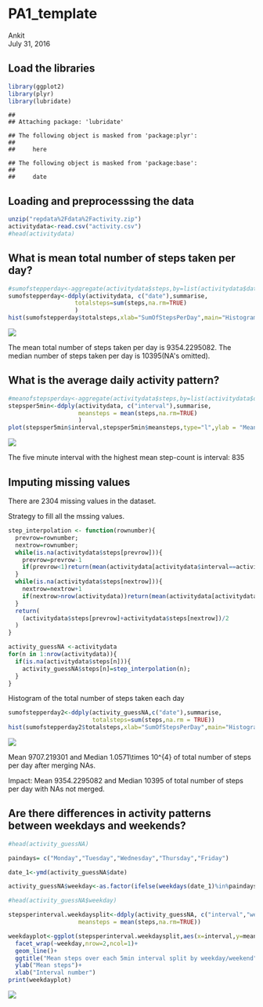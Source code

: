 # PA1_template
Ankit  
July 31, 2016  
## Load the libraries

```r
library(ggplot2)
library(plyr)
library(lubridate)
```

```
## 
## Attaching package: 'lubridate'
```

```
## The following object is masked from 'package:plyr':
## 
##     here
```

```
## The following object is masked from 'package:base':
## 
##     date
```
## Loading and preprocesssing the data

```r
unzip("repdata%2Fdata%2Factivity.zip")
activitydata<-read.csv("activity.csv")
#head(activitydata)
```

## What is mean total number of steps taken per day?

```r
#sumofstepperday<-aggregate(activitydata$steps,by=list(activitydata$date),FUN=sum)
sumofstepperday<-ddply(activitydata, c("date"),summarise,
                   totalsteps=sum(steps,na.rm=TRUE)
                   )
hist(sumofstepperday$totalsteps,xlab="SumOfStepsPerDay",main="Histogram of the total number of steps taken each day")
```

![](PA1_template_files/figure-html/unnamed-chunk-3-1.png)<!-- -->


The mean total number of steps taken per day is 9354.2295082. The median number of steps taken per day is 10395(NA's omitted).


## What is the average daily activity pattern?

```r
#meanofstepsperday<-aggregate(activitydata$steps,by=list(activitydata$date),FUN=mean)
stepsper5min<-ddply(activitydata, c("interval"),summarise,
                    meansteps = mean(steps,na.rm=TRUE)
                    )
plot(stepsper5min$interval,stepsper5min$meansteps,type="l",ylab = "Mean_ Steps",xlab="5-minute interval",main="Average steps for each 5-min interval")
```

![](PA1_template_files/figure-html/unnamed-chunk-5-1.png)<!-- -->


The five minute interval with the highest mean step-count is interval:
835


## Imputing missing values

There are 2304 missing values in the dataset.

Strategy to fill all the mssing values.


```r
step_interpolation <- function(rownumber){
  prevrow=rownumber;
  nextrow=rownumber;
  while(is.na(activitydata$steps[prevrow])){
    prevrow=prevrow-1
    if(prevrow<1)return(mean(activitydata[activitydata$interval==activitydata$interval[rownumber],"steps"],na.rm=TRUE))
  }
  while(is.na(activitydata$steps[nextrow])){
    nextrow=nextrow+1
    if(nextrow>nrow(activitydata))return(mean(activitydata[activitydata$interval==activitydata$interval[rownumber],"steps"],na.rm=TRUE))
  }
  return(
    (activitydata$steps[prevrow]+activitydata$steps[nextrow])/2
  )
}

activity_guessNA <-activitydata
for(n in 1:nrow(activitydata)){
  if(is.na(activitydata$steps[n])){
    activity_guessNA$steps[n]=step_interpolation(n);
  }
}
```
Histogram of the total number of steps taken each day


```r
sumofstepperday2<-ddply(activity_guessNA,c("date"),summarise,
                        totalsteps=sum(steps,na.rm = TRUE))
hist(sumofstepperday2$totalsteps,xlab="SumOfStepsPerDay",main="Histogram of the total number of steps taken each day")
```

![](PA1_template_files/figure-html/unnamed-chunk-9-1.png)<!-- -->


Mean 9707.219301 and Median 1.0571\times 10^{4} of total number of steps per day after merging NAs.

Impact: Mean 9354.2295082 and Median 10395 of total number of steps per day with NAs not merged.


## Are there differences in activity patterns between weekdays and weekends?


```r
#head(activity_guessNA)

paindays= c("Monday","Tuesday","Wednesday","Thursday","Friday")

date_1<-ymd(activity_guessNA$date)

activity_guessNA$weekday<-as.factor(ifelse(weekdays(date_1)%in%paindays,"weekday","weekend"))

#head(activity_guessNA$weekday)

stepsperinterval.weekdaysplit<-ddply(activity_guessNA, c("interval","weekday"),summarise,
                    meansteps = mean(steps,na.rm=TRUE))

weekdayplot<-ggplot(stepsperinterval.weekdaysplit,aes(x=interval,y=meansteps))+
  facet_wrap(~weekday,nrow=2,ncol=1)+
  geom_line()+
  ggtitle("Mean steps over each 5min interval split by weekday/weekend")+
  ylab("Mean steps")+
  xlab("Interval number")
print(weekdayplot)
```

![](PA1_template_files/figure-html/unnamed-chunk-11-1.png)<!-- -->


